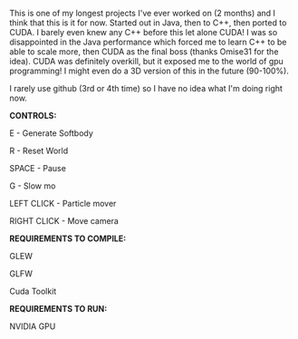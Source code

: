 This is one of my longest projects I've ever worked on (2 months) and I think that this is it for now. Started out in Java, then to C++, then ported to CUDA. I barely even knew any C++ before this let alone CUDA! I was so disappointed in the Java performance which forced me to learn C++ to be able to scale more, then CUDA as the final boss (thanks Omise31 for the idea). CUDA was definitely overkill, but it exposed me to the world of gpu programming! I might even do a 3D version of this in the future (90-100%).

I rarely use github (3rd or 4th time) so I have no idea what I'm doing right now. 

**CONTROLS:**

E - Generate Softbody

R - Reset World

SPACE - Pause

G - Slow mo

LEFT CLICK - Particle mover

RIGHT CLICK - Move camera

**REQUIREMENTS TO COMPILE:**

GLEW

GLFW

Cuda Toolkit

**REQUIREMENTS TO RUN:**

NVIDIA GPU

